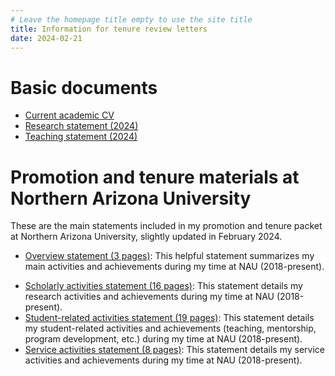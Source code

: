 ```yaml
---
# Leave the homepage title empty to use the site title
title: Information for tenure review letters
date: 2024-02-21
---
```


# Basic documents
- [Current academic CV](uploads/Nghiem-CV.pdf)
- [Research statement (2024)](uploads/Nghiem-research.pdf)
- [Teaching statement (2024)](uploads/Nghiem-teaching.pdf)


# Promotion and tenure materials at Northern Arizona University

These are the main statements included in my promotion and tenure packet at Northern Arizona University, slightly updated in February 2024.

- [Overview statement (3 pages)](uploads/tenure/tenure-overview.pdf): This helpful statement summarizes my main activities and achievements during my time at NAU (2018-present).
<!-- - [Tenure review letter information](uploads/tenure/Nghiem-tenure-letter-info.docx): This Word document also summarizes my main activities and achievements, but in the form of copiable sentences. -->
- [Scholarly activities statement (16 pages)](uploads/tenure/tenure-research.pdf): This statement details my research activities and achievements during my time at NAU (2018-present).
- [Student-related activities statement (19 pages)](uploads/tenure/tenure-student-related.pdf): This statement details my student-related activities and achievements (teaching, mentorship, program development, etc.) during my time at NAU (2018-present).
- [Service activities statement (8 pages)](uploads/tenure/tenure-service.pdf): This statement details my service activities and achievements during my time at NAU (2018-present).

